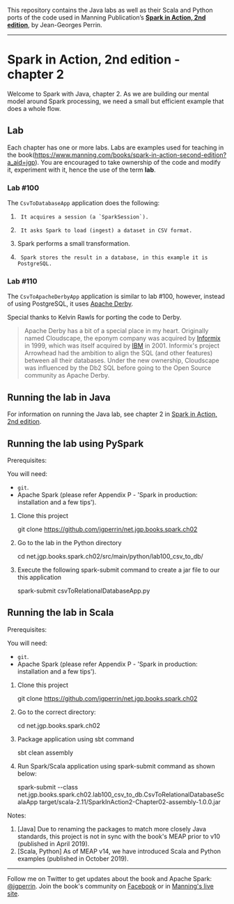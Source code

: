 This repository contains the Java labs as well as their Scala and Python ports of the code used in Manning Publication’s **[Spark in Action, 2nd edition](https://www.manning.com/books/spark-in-action-second-edition?a_aid=jgp)**, by Jean-Georges Perrin.

---

# Spark in Action, 2nd edition - chapter 2

Welcome to Spark with Java, chapter 2. As we are building our mental model around Spark processing, we need a small but efficient example that does a whole flow.

## Lab

Each chapter has one or more labs. Labs are examples used for teaching in the book(https://www.manning.com/books/spark-in-action-second-edition?a_aid=jgp). You are encouraged to take ownership of the code and modify it, experiment with it, hence the use of the term **lab**.

### Lab \#100

The `CsvToDatabaseApp` application does the following:

 1.      It acquires a session (a `SparkSession`).
 1.      It asks Spark to load (ingest) a dataset in CSV format.
 1. Spark performs a small transformation.
 1.      Spark stores the result in a database, in this example it is PostgreSQL.

### Lab \#110

The `CsvToApacheDerbyApp` application is similar to lab \#100, however, instead of using PostgreSQL, it uses [Apache Derby](https://db.apache.org/derby/).

Special thanks to Kelvin Rawls for porting the code to Derby. 

> Apache Derby has a bit of a special place in my heart. Originally named Cloudscape, the eponym company was acquired by [Informix](https://en.wikipedia.org/wiki/IBM_Informix) in 1999, which was itself acquired by [IBM](https://en.wikipedia.org/wiki/IBM) in 2001. Informix's project Arrowhead had the ambition to align the SQL (and other features) between all their databases. Under the new ownership, Cloudscape was influenced by the Db2 SQL before going to the Open Source community as Apache Derby.

## Running the lab in Java

For information on running the Java lab, see chapter 2 in [Spark in Action, 2nd edition](http://jgp.net/sia).


## Running the lab using PySpark

Prerequisites:

You will need:
 * `git`.
 * Apache Spark (please refer Appendix P - 'Spark in production: installation and a few tips').

1. Clone this project

    git clone https://github.com/jgperrin/net.jgp.books.spark.ch02

2. Go to the lab in the Python directory

    cd net.jgp.books.spark.ch02/src/main/python/lab100_csv_to_db/

3. Execute the following spark-submit command to create a jar file to our this application
       
    spark-submit csvToRelationalDatabaseApp.py
   
## Running the lab in Scala

Prerequisites:

You will need:
 * `git`.
 * Apache Spark (please refer Appendix P - 'Spark in production: installation and a few tips').


1. Clone this project

    git clone https://github.com/jgperrin/net.jgp.books.spark.ch02

2. Go to the correct directory:

    cd net.jgp.books.spark.ch02

3. Package application using sbt command

    sbt clean assembly

4. Run Spark/Scala application using spark-submit command as shown below:

    spark-submit --class net.jgp.books.spark.ch02.lab100_csv_to_db.CsvToRelationalDatabaseScalaApp target/scala-2.11/SparkInAction2-Chapter02-assembly-1.0.0.jar

Notes: 
 1. [Java] Due to renaming the packages to match more closely Java standards, this project is not in sync with the book's MEAP prior to v10 (published in April 2019).
 2. [Scala, Python] As of MEAP v14, we have introduced Scala and Python examples (published in October 2019).
 
---

Follow me on Twitter to get updates about the book and Apache Spark: [@jgperrin](https://twitter.com/jgperrin). Join the book's community on [Facebook](https://facebook.com/sparkinaction/) or in [Manning's live site](https://forums.manning.com/forums/spark-in-action-second-edition?a_aid=jgp).
